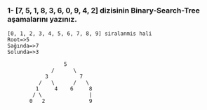 ### 1- [7, 5, 1, 8, 3, 6, 0, 9, 4, 2] dizisinin Binary-Search-Tree aşamalarını yazınız.


```
[0, 1, 2, 3, 4, 5, 6, 7, 8, 9] siralanmis hali
Root=>5
Sağında=>7
Solunda=>3
 
                  5 
              /      \
            3          7
          /   \      /   \
         1     4    6     8
        / \               | 
       0   2              9


```